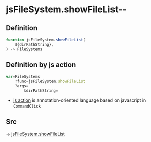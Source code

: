 # jsFileSystem.showFileList--

## Definition

```js.js
function jsFileSystem.showFileList(
	${dirPathString},
) -> FileSystems
```


## Definition by js action

```js.js
var=FileSystems
	?func=jsFileSystem.showFileList
	?args=
		&dirPathString=
```

- [js action](#) is annotation-oriented language based on javascript in `CommandClick`

## Src

-> [jsFileSystem.showFileList](https://github.com/puutaro/CommandClick/blob/master/app/src/main/java/com/puutaro/commandclick/fragment_lib/terminal_fragment/js_interface/file/JsFileSystem.kt#L266)


